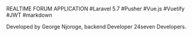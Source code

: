 REALTIME FORUM APPLICATION 
#Laravel 5.7
#Pusher
#Vue.js
#Vuetify
#JWT
#markdown

Developed by George Njoroge, backend Developer 24seven Developers.
